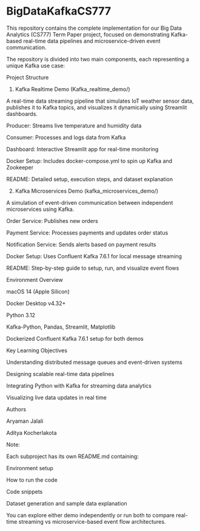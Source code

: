 # BigDataKafkaCS777

This repository contains the complete implementation for our Big Data Analytics (CS777) Term Paper project, focused on demonstrating Kafka-based real-time data pipelines and microservice-driven event communication.

The repository is divided into two main components, each representing a unique Kafka use case:

Project Structure
1. Kafka Realtime Demo (Kafka_realtime_demo/)

A real-time data streaming pipeline that simulates IoT weather sensor data, publishes it to Kafka topics, and visualizes it dynamically using Streamlit dashboards.

Producer: Streams live temperature and humidity data

Consumer: Processes and logs data from Kafka

Dashboard: Interactive Streamlit app for real-time monitoring

Docker Setup: Includes docker-compose.yml to spin up Kafka and Zookeeper

README: Detailed setup, execution steps, and dataset explanation

2. Kafka Microservices Demo (kafka_microservices_demo/)

A simulation of event-driven communication between independent microservices using Kafka.

Order Service: Publishes new orders

Payment Service: Processes payments and updates order status

Notification Service: Sends alerts based on payment results

Docker Setup: Uses Confluent Kafka 7.6.1 for local message streaming

README: Step-by-step guide to setup, run, and visualize event flows

Environment Overview

macOS 14 (Apple Silicon)

Docker Desktop v4.32+

Python 3.12

Kafka-Python, Pandas, Streamlit, Matplotlib

Dockerized Confluent Kafka 7.6.1 setup for both demos

Key Learning Objectives

Understanding distributed message queues and event-driven systems

Designing scalable real-time data pipelines

Integrating Python with Kafka for streaming data analytics

Visualizing live data updates in real time

Authors

Aryaman Jalali

Aditya Kocherlakota

Note:

Each subproject has its own README.md containing:

Environment setup

How to run the code

Code snippets

Dataset generation and sample data explanation

You can explore either demo independently or run both to compare real-time streaming vs microservice-based event flow architectures.
